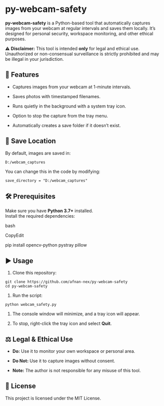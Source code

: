 # **py-webcam-safety**

**py-webcam-safety** is a Python-based tool that automatically captures images from your webcam at regular intervals and saves them locally. It’s designed for personal security, workspace monitoring, and other ethical purposes.

⚠ **Disclaimer:** This tool is intended **only** for legal and ethical use. Unauthorized or non-consensual surveillance is strictly prohibited and may be illegal in your jurisdiction.

## **📖 Features**

*   Captures images from your webcam at 1-minute intervals.  
    
*   Saves photos with timestamped filenames.  
    
*   Runs quietly in the background with a system tray icon.  
    
*   Option to stop the capture from the tray menu.  
    
*   Automatically creates a save folder if it doesn’t exist.  
    

## **📂 Save Location**

By default, images are saved in:
```
D:/webcam_captures
```
You can change this in the code by modifying:
```
save_directory = "D:/webcam_captures"
```
## **🛠 Prerequisites**

Make sure you have **Python 3.7+** installed.  
Install the required dependencies:

bash

CopyEdit

pip install opencv-python pystray pillow

## **▶ Usage**

1.  Clone this repository:  
```
git clone https://github.com/afnan-nex/py-webcam-safety
cd py-webcam-safety
```
1.  Run the script:
```
python webcam_safety.py
```
1.  The console window will minimize, and a tray icon will appear.  
    
2.  To stop, right-click the tray icon and select **Quit**.  
    

## **⚖ Legal & Ethical Use**

*   **Do:** Use it to monitor your own workspace or personal area.  
    
*   **Do Not:** Use it to capture images without consent.  
    
*   **Note:** The author is not responsible for any misuse of this tool.  
    

## **📜 License**

This project is licensed under the MIT License.
